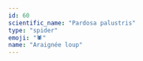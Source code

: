 ```yaml
---
id: 60
scientific_name: "Pardosa palustris"
type: "spider"
emoji: "🕷️"
name: "Araignée loup"
---
```

